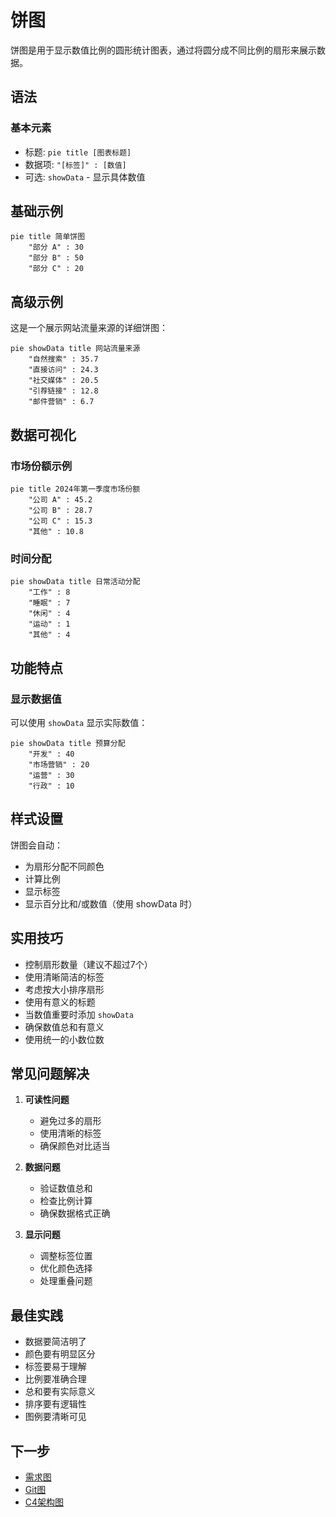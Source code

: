# 饼图

饼图是用于显示数值比例的圆形统计图表，通过将圆分成不同比例的扇形来展示数据。

## 语法

### 基本元素
- 标题: `pie title [图表标题]`
- 数据项: `"[标签]" : [数值]`
- 可选: `showData` - 显示具体数值

## 基础示例

```mermaid
pie title 简单饼图
    "部分 A" : 30
    "部分 B" : 50
    "部分 C" : 20
```

## 高级示例

这是一个展示网站流量来源的详细饼图：

```mermaid
pie showData title 网站流量来源
    "自然搜索" : 35.7
    "直接访问" : 24.3
    "社交媒体" : 20.5
    "引荐链接" : 12.8
    "邮件营销" : 6.7
```

## 数据可视化

### 市场份额示例

```mermaid
pie title 2024年第一季度市场份额
    "公司 A" : 45.2
    "公司 B" : 28.7
    "公司 C" : 15.3
    "其他" : 10.8
```

### 时间分配

```mermaid
pie showData title 日常活动分配
    "工作" : 8
    "睡眠" : 7
    "休闲" : 4
    "运动" : 1
    "其他" : 4
```

## 功能特点

### 显示数据值

可以使用 `showData` 显示实际数值：

```mermaid
pie showData title 预算分配
    "开发" : 40
    "市场营销" : 20
    "运营" : 30
    "行政" : 10
```

## 样式设置

饼图会自动：
- 为扇形分配不同颜色
- 计算比例
- 显示标签
- 显示百分比和/或数值（使用 showData 时）

## 实用技巧
- 控制扇形数量（建议不超过7个）
- 使用清晰简洁的标签
- 考虑按大小排序扇形
- 使用有意义的标题
- 当数值重要时添加 `showData`
- 确保数值总和有意义
- 使用统一的小数位数

## 常见问题解决

1. **可读性问题**
   - 避免过多的扇形
   - 使用清晰的标签
   - 确保颜色对比适当

2. **数据问题**
   - 验证数值总和
   - 检查比例计算
   - 确保数据格式正确

3. **显示问题**
   - 调整标签位置
   - 优化颜色选择
   - 处理重叠问题

## 最佳实践
- 数据要简洁明了
- 颜色要有明显区分
- 标签要易于理解
- 比例要准确合理
- 总和要有实际意义
- 排序要有逻辑性
- 图例要清晰可见

## 下一步
- [需求图](/zh/diagrams/requirement)
- [Git图](/zh/diagrams/git)
- [C4架构图](/zh/diagrams/c4) 
